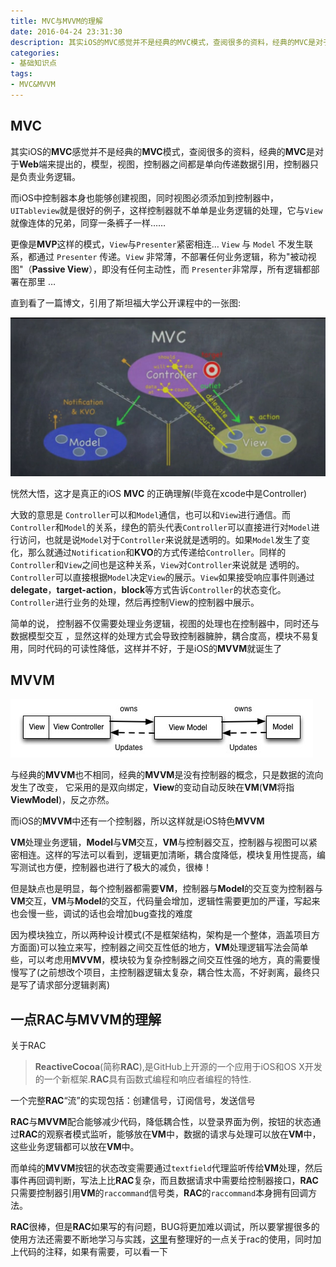 ```yaml
---
title: MVC与MVVM的理解
date: 2016-04-24 23:31:30
description: 其实iOS的MVC感觉并不是经典的MVC模式，查阅很多的资料，经典的MVC是对于Web端来提出的，模型，视图，控制器之间都是单向传递数据引用，控制器只是负责业务逻辑
categories:
- 基础知识点
tags:
- MVC&MVVM
---
```



## MVC

其实iOS的**MVC**感觉并不是经典的**MVC**模式，查阅很多的资料，经典的**MVC**是对于**Web**端来提出的，模型，视图，控制器之间都是单向传递数据引用，控制器只是负责业务逻辑。

而iOS中控制器本身也能够创建视图，同时视图必须添加到控制器中，`UITableview`就是很好的例子，这样控制器就不单单是业务逻辑的处理，它与`View`就像连体的兄弟，同穿一条裤子一样……

更像是**MVP**这样的模式，`View`与`Presenter`紧密相连… `View` 与 `Model` 不发生联系，都通过 `Presenter` 传递。`View` 非常薄，不部署任何业务逻辑，称为"被动视图"（**Passive View**），即没有任何主动性，而 `Presenter`非常厚，所有逻辑都部署在那里
…

直到看了一篇博文，引用了斯坦福大学公开课程中的一张图:

![png1](/assets/images/mvcmvvm1.jpg)

恍然大悟，这才是真正的iOS **MVC** 的正确理解(毕竟在xcode中是Controller)

大致的意思是
`Controller`可以和`Model`通信，也可以和`View`进行通信。而`Controller`和`Model`的关系，绿色的箭头代表`Controller`可以直接进行对`Model`进行访问，也就是说`Model`对于`Controller`来说就是透明的。如果`Model`发生了变化，那么就通过`Notification`和**KVO**的方式传递给`Controller`。同样的`Controller`和`View`之间也是这种关系，`View`对`Controller`来说就是 透明的。`Controller`可以直接根据`Model`决定`View`的展示。`View`如果接受响应事件则通过**delegate**，**target-action**，**block**等方式告诉`Controller`的状态变化。`Controller`进行业务的处理，然后再控制View的控制器中展示。

简单的说， 控制器不仅需要处理业务逻辑，视图的处理也在控制器中，同时还与数据模型交互 ，显然这样的处理方式会导致控制器臃肿，耦合度高，模块不易复用，同时代码的可读性降低，这样并不好，于是iOS的**MVVM**就诞生了

## MVVM

![png1](/assets/images/mvcmvvm2.jpg)

与经典的**MVVM**也不相同，经典的**MVVM**是没有控制器的概念，只是数据的流向发生了改变， 它采用的是双向绑定，**View**的变动自动反映在**VM**(**VM**将指**ViewModel**)，反之亦然。

而iOS的**MVVM**中还有一个控制器，所以这样就是iOS特色**MVVM**

**VM**处理业务逻辑，**Model**与**VM**交互，**VM**与控制器交互，控制器与视图可以紧密相连。这样的写法可以看到，逻辑更加清晰，耦合度降低，模块复用性提高，编写测试也方便，控制器也进行了极大的减负，很棒！

但是缺点也是明显，每个控制器都需要**VM**，控制器与**Model**的交互变为控制器与**VM**交互，**VM**与**Model**的交互，代码量会增加，逻辑性需要更加的严谨，写起来也会慢一些，调试的话也会增加bug查找的难度

因为模块独立，所以两种设计模式(不是框架结构，架构是一个整体，涵盖项目方方面面)可以独立来写，控制器之间交互性低的地方，**VM**处理逻辑写法会简单些，可以考虑用**MVVM**，模块较为复杂控制器之间交互性强的地方，真的需要慢慢写了(之前想改个项目，主控制器逻辑太复杂，耦合性太高，不好剥离，最终只是写了请求部分逻辑剥离)

## 一点RAC与MVVM的理解

关于RAC
>**ReactiveCocoa**(简称**RAC**),是GitHub上开源的一个应用于iOS和OS X开发的一个新框架.**RAC**具有函数式编程和响应者编程的特性.

一个完整**RAC**“流”的实现包括：创建信号，订阅信号，发送信号

**RAC**与**MVVM**配合能够减少代码，降低耦合性，以登录界面为例，按钮的状态通过**RAC**的观察者模式监听，能够放在**VM**中，数据的请求与处理可以放在**VM**中，这些业务逻辑都可以放在**VM**中。

而单纯的**MVVM**按钮的状态改变需要通过`textfield`代理监听传给**VM**处理，然后事件再回调判断，写法上比**RAC**复杂，而且数据请求中需要给控制器接口，**RAC**只需要控制器引用**VM**的`raccommand`信号类，**RAC**的`raccommand`本身拥有回调方法。

**RAC**很棒，但是**RAC**如果写的有问题，BUG将更加难以调试，所以要掌握很多的使用方法还需要不断地学习与实践，[这里](https://github.com/nuanqing/RACBaseGrammer)有整理好的一点关于rac的使用，同时加上代码的注释，如果有需要，可以看一下
